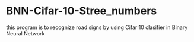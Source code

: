 # BNN-Cifar-10-Stree_numbers
this program is to recognize road signs by using Cifar 10 clasifier in Binary Neural Network
